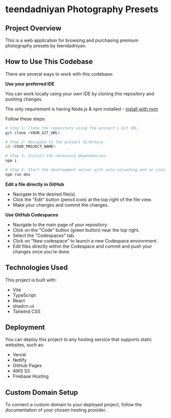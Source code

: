 # teendadniyan Photography Presets

## Project Overview

This is a web application for browsing and purchasing premium photography presets by teendadniyan.

## How to Use This Codebase

There are several ways to work with this codebase:

**Use your preferred IDE**

You can work locally using your own IDE by cloning this repository and pushing changes.

The only requirement is having Node.js & npm installed - [install with nvm](https://github.com/nvm-sh/nvm#installing-and-updating)

Follow these steps:

```sh
# Step 1: Clone the repository using the project's Git URL.
git clone <YOUR_GIT_URL>

# Step 2: Navigate to the project directory.
cd <YOUR_PROJECT_NAME>

# Step 3: Install the necessary dependencies.
npm i

# Step 4: Start the development server with auto-reloading and an instant preview.
npm run dev
```

**Edit a file directly in GitHub**

- Navigate to the desired file(s).
- Click the "Edit" button (pencil icon) at the top right of the file view.
- Make your changes and commit the changes.

**Use GitHub Codespaces**

- Navigate to the main page of your repository.
- Click on the "Code" button (green button) near the top right.
- Select the "Codespaces" tab.
- Click on "New codespace" to launch a new Codespace environment.
- Edit files directly within the Codespace and commit and push your changes once you're done.

## Technologies Used

This project is built with:

- Vite
- TypeScript
- React
- shadcn-ui
- Tailwind CSS

## Deployment

You can deploy this project to any hosting service that supports static websites, such as:

- Vercel
- Netlify
- GitHub Pages
- AWS S3
- Firebase Hosting

## Custom Domain Setup

To connect a custom domain to your deployed project, follow the documentation of your chosen hosting provider.
